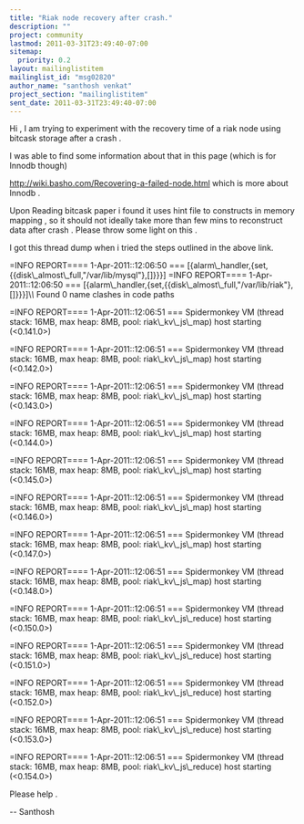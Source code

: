 ```yaml
---
title: "Riak node recovery after crash."
description: ""
project: community
lastmod: 2011-03-31T23:49:40-07:00
sitemap:
  priority: 0.2
layout: mailinglistitem
mailinglist_id: "msg02820"
author_name: "santhosh venkat"
project_section: "mailinglistitem"
sent_date: 2011-03-31T23:49:40-07:00
---
```



Hi ,
 I am trying to experiment with the recovery time of a riak node using
bitcask storage after a crash .

 I was able to find some information about that in this page (which is
for Innodb though)

 http://wiki.basho.com/Recovering-a-failed-node.html which is more
about Innodb .

 Upon Reading bitcask paper i found it uses hint file to constructs in
memory mapping , so it should not ideally take more than few mins to
reconstruct data after crash . Please throw some light on this .

 I got this thread dump when i tried the steps outlined in the above link.

=INFO REPORT==== 1-Apr-2011::12:06:50 ===
[{alarm\\_handler,{set,{{disk\\_almost\\_full,"/var/lib/mysql"},[]}}}]
=INFO REPORT==== 1-Apr-2011::12:06:50 ===
[{alarm\\_handler,{set,{{disk\\_almost\\_full,"/var/lib/riak"},[]}}}]\\*\\* Found 0
name clashes in code paths

=INFO REPORT==== 1-Apr-2011::12:06:51 ===
Spidermonkey VM (thread stack: 16MB, max heap: 8MB, pool: riak\\_kv\\_js\\_map)
host starting (&lt;0.141.0&gt;)

=INFO REPORT==== 1-Apr-2011::12:06:51 ===
Spidermonkey VM (thread stack: 16MB, max heap: 8MB, pool: riak\\_kv\\_js\\_map)
host starting (&lt;0.142.0&gt;)

=INFO REPORT==== 1-Apr-2011::12:06:51 ===
Spidermonkey VM (thread stack: 16MB, max heap: 8MB, pool: riak\\_kv\\_js\\_map)
host starting (&lt;0.143.0&gt;)

=INFO REPORT==== 1-Apr-2011::12:06:51 ===
Spidermonkey VM (thread stack: 16MB, max heap: 8MB, pool: riak\\_kv\\_js\\_map)
host starting (&lt;0.144.0&gt;)

=INFO REPORT==== 1-Apr-2011::12:06:51 ===
Spidermonkey VM (thread stack: 16MB, max heap: 8MB, pool: riak\\_kv\\_js\\_map)
host starting (&lt;0.145.0&gt;)

=INFO REPORT==== 1-Apr-2011::12:06:51 ===
Spidermonkey VM (thread stack: 16MB, max heap: 8MB, pool: riak\\_kv\\_js\\_map)
host starting (&lt;0.146.0&gt;)

=INFO REPORT==== 1-Apr-2011::12:06:51 ===
Spidermonkey VM (thread stack: 16MB, max heap: 8MB, pool: riak\\_kv\\_js\\_map)
host starting (&lt;0.147.0&gt;)

=INFO REPORT==== 1-Apr-2011::12:06:51 ===
Spidermonkey VM (thread stack: 16MB, max heap: 8MB, pool: riak\\_kv\\_js\\_map)
host starting (&lt;0.148.0&gt;)

=INFO REPORT==== 1-Apr-2011::12:06:51 ===
Spidermonkey VM (thread stack: 16MB, max heap: 8MB, pool: riak\\_kv\\_js\\_reduce)
host starting (&lt;0.150.0&gt;)

=INFO REPORT==== 1-Apr-2011::12:06:51 ===
Spidermonkey VM (thread stack: 16MB, max heap: 8MB, pool: riak\\_kv\\_js\\_reduce)
host starting (&lt;0.151.0&gt;)

=INFO REPORT==== 1-Apr-2011::12:06:51 ===
Spidermonkey VM (thread stack: 16MB, max heap: 8MB, pool: riak\\_kv\\_js\\_reduce)
host starting (&lt;0.152.0&gt;)

=INFO REPORT==== 1-Apr-2011::12:06:51 ===
Spidermonkey VM (thread stack: 16MB, max heap: 8MB, pool: riak\\_kv\\_js\\_reduce)
host starting (&lt;0.153.0&gt;)

=INFO REPORT==== 1-Apr-2011::12:06:51 ===
Spidermonkey VM (thread stack: 16MB, max heap: 8MB, pool: riak\\_kv\\_js\\_reduce)
host starting (&lt;0.154.0&gt;)

Please help .

--
Santhosh
